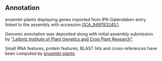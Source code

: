**Annotation**
----------

ensembl-plants displaying genes imported from IPK-Gatersleben entry linked to the assembly with accession [GCA\_949783245.1](http://www.ebi.ac.uk/ena/data/view/GCA_949783245.1).

Genomic annotation was deposited along with initial assembly submission by ["Leibniz Institute of Plant Genetics and Crop Plant Research"](https://www.ipk-gatersleben.de/en/).

Small RNA features, protein features, BLAST hits and cross-references have been
computed by [ensembl-plants](https://plants.ensembl.org/info/genome/annotation/index.html).
